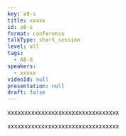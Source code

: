 ```yaml
---
key: a8-s
title: xxxxx
id: a8-s
format: conference
talkType: short_session
level: all
tags:
  - A8-S
speakers:
  - xxxxx
videoId: null
presentation: null
draft: false
---
```

xxxxxxxxxxxxxxxxxxxxxxxxxxxxxxxxx

xxxxxxxxxxxxxxxxxxxxxxxxxxxxxxxxx
